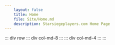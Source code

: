 ```yaml
---
    layout: false
    title: Home
    file: Site/Home.md
    description: Starsiegeplayers.com Home Page
---
```


<script>
    import DiscordOnline from "../../src/components/DiscordOnline.svelte";
    import News from "../../src/components/News.svelte";
    import TileGroup from "../../src/components/TileGroup.svelte";
    import HomeData from "../../src/store/home";
</script>

::: div row
    ::: div col-md-8
        <TileGroup tiles={HomeData.TileData} />
    :::
    ::: div col-md-4
        <DiscordOnline guildID={HomeData.Discord.GuildID} invite={HomeData.Discord.Invite} theme={HomeData.Discord.Theme}/>
    :::
:::

<News header="Community News" limit=10 />
